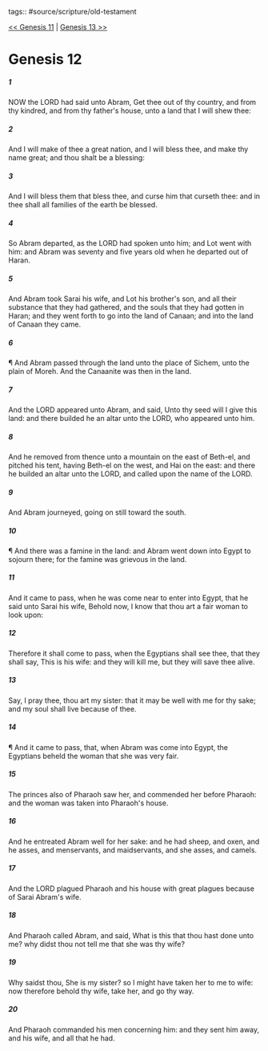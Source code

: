 tags:: #source/scripture/old-testament

[<< Genesis 11](/Old_Testament/01_Genesis/Genesis_11.md) | [Genesis 13 >>](/Old_Testament/01_Genesis/Genesis_13.md)

# Genesis 12

##### 1

NOW the LORD had said unto Abram, Get thee out of thy country, and from thy kindred, and from thy father's house, unto a land that I will shew thee:

##### 2

And I will make of thee a great nation, and I will bless thee, and make thy name great; and thou shalt be a blessing:

##### 3

And I will bless them that bless thee, and curse him that curseth thee: and in thee shall all families of the earth be blessed.

##### 4

So Abram departed, as the LORD had spoken unto him; and Lot went with him: and Abram was seventy and five years old when he departed out of Haran.

##### 5

And Abram took Sarai his wife, and Lot his brother's son, and all their substance that they had gathered, and the souls that they had gotten in Haran; and they went forth to go into the land of Canaan; and into the land of Canaan they came.

##### 6

¶ And Abram passed through the land unto the place of Sichem, unto the plain of Moreh. And the Canaanite was then in the land.

##### 7

And the LORD appeared unto Abram, and said, Unto thy seed will I give this land: and there builded he an altar unto the LORD, who appeared unto him.

##### 8

And he removed from thence unto a mountain on the east of Beth-el, and pitched his tent, having Beth-el on the west, and Hai on the east: and there he builded an altar unto the LORD, and called upon the name of the LORD.

##### 9

And Abram journeyed, going on still toward the south.

##### 10

¶ And there was a famine in the land: and Abram went down into Egypt to sojourn there; for the famine was grievous in the land.

##### 11

And it came to pass, when he was come near to enter into Egypt, that he said unto Sarai his wife, Behold now, I know that thou art a fair woman to look upon:

##### 12

Therefore it shall come to pass, when the Egyptians shall see thee, that they shall say, This is his wife: and they will kill me, but they will save thee alive.

##### 13

Say, I pray thee, thou art my sister: that it may be well with me for thy sake; and my soul shall live because of thee.

##### 14

¶ And it came to pass, that, when Abram was come into Egypt, the Egyptians beheld the woman that she was very fair.

##### 15

The princes also of Pharaoh saw her, and commended her before Pharaoh: and the woman was taken into Pharaoh's house.

##### 16

And he entreated Abram well for her sake: and he had sheep, and oxen, and he asses, and menservants, and maidservants, and she asses, and camels.

##### 17

And the LORD plagued Pharaoh and his house with great plagues because of Sarai Abram's wife.

##### 18

And Pharaoh called Abram, and said, What is this that thou hast done unto me? why didst thou not tell me that she was thy wife?

##### 19

Why saidst thou, She is my sister? so I might have taken her to me to wife: now therefore behold thy wife, take her, and go thy way.

##### 20

And Pharaoh commanded his men concerning him: and they sent him away, and his wife, and all that he had.
